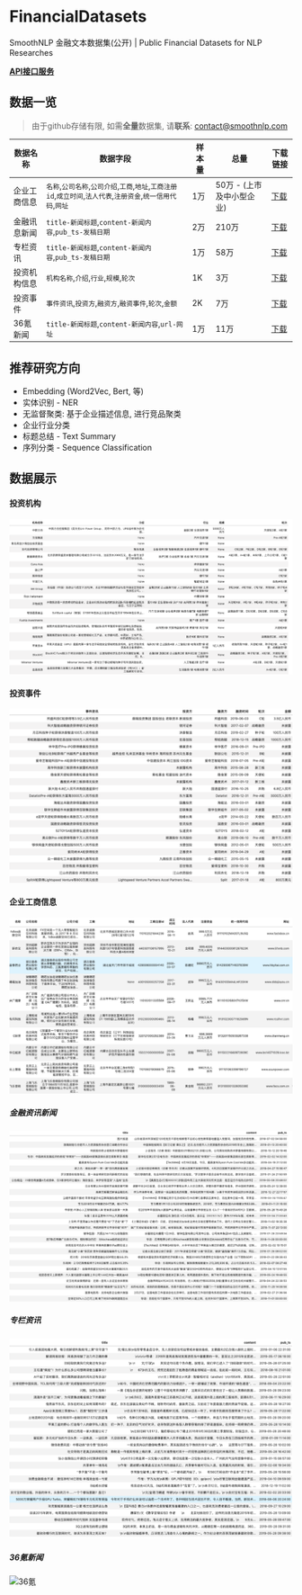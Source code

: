 ﻿# FinancialDatasets
SmoothNLP 金融文本数据集(公开) | Public Financial Datasets for NLP Researches 

[**API接口服务**](https://github.com/smoothnlp/smoothnlp_api)

## 数据一览
> 由于github存储有限, 如需**全量**数据集, 请**联系**: contact@smoothnlp.com

| 数据名称  | 数据字段 | 样本量 | 总量 |  下载链接 |
| ----- |  ------ | ----- | ----- | ----- |
| 企业工商信息 | `名称`,`公司名称`,`公司介绍`,`工商`,`地址`,`工商注册id`,`成立时间`,`法人代表`,`注册资金`,`统一信用代码`,`网址` | 1万 | 50万 - (上市及中小型企业) |[下载](https://github.com/smoothnlp/FinancialDatasets/blob/master/data/SmoothNLP%E5%B7%A5%E5%95%86%E6%95%B0%E6%8D%AE%E9%9B%86%E6%A0%B7%E6%9C%AC10K.xlsx) | 
| 金融讯息新闻 | `title-新闻标题`,`content-新闻内容`,`pub_ts-发稿日期` | 2万 | 210万 | [下载](https://github.com/smoothnlp/FinancialDatasets/blob/master/data/SmoothNLP%E4%B8%93%E6%A0%8F%E8%B5%84%E8%AE%AF%E6%95%B0%E6%8D%AE%E9%9B%86%E6%A0%B7%E6%9C%AC10k.xlsx) |
| 专栏资讯 | `title-新闻标题`,`content-新闻内容`,`pub_ts-发稿日期` | 1万 | 58万 | [下载](https://github.com/smoothnlp/FinancialDatasets/blob/master/data/SmoothNLP%E4%B8%93%E6%A0%8F%E8%B5%84%E8%AE%AF%E6%95%B0%E6%8D%AE%E9%9B%86%E6%A0%B7%E6%9C%AC10k.xlsx) |
| 投资机构信息 | `机构名称`,`介绍`,`行业`,`规模`,`轮次`| 1K | 3万 | [下载](https://github.com/smoothnlp/FinancialDatasets/blob/master/data/SmoothNLP%E6%8A%95%E8%B5%84%E7%BB%93%E6%9E%84%E6%95%B0%E6%8D%AE%E9%9B%86%E6%A0%B7%E6%9C%AC1k.xlsx) |
| 投资事件 | `事件资讯`,`投资方`,`融资方`,`融资事件`,`轮次`,`金额` | 2K | 7万 | [下载](https://github.com/smoothnlp/FinancialDatasets/blob/master/data/SmoothNLP%E6%8A%95%E8%B5%84%E4%BA%8B%E4%BB%B6%E6%95%B0%E6%8D%AE%E9%9B%86%E6%A0%B7%E6%9C%AC2k.xlsx) |
|36氪新闻| `title-新闻标题`,`content-新闻内容`,`url-网址` |1万|11万|[下载](https://github.com/smoothnlp/FinancialDatasets/blob/master/data/SmoothNLP36kr新闻数据集10k.xlsx)

## 推荐研究方向
* Embedding (Word2Vec, Bert, 等)
* 实体识别 - NER
* 无监督聚类: 基于企业描述信息, 进行竞品聚类
* 企业行业分类
* 标题总结 - Text Summary
* 序列分类 - Sequence Classification

## 数据展示
#### 投资机构
![机构](/demo/%E6%8A%95%E8%B5%84%E6%9C%BA%E6%9E%84demo.png)
#### 投资事件
![投资事件](/demo/%E6%8A%95%E8%B5%84%E4%BA%8B%E4%BB%B6demo.png)

#### 企业工商信息
![工商](/demo/%E5%B7%A5%E5%95%86%E6%95%B0%E6%8D%AEdemo.png)
##### 金融资讯新闻
![新闻](/demo/%E9%87%91%E8%9E%8D%E6%96%B0%E9%97%BBdemo.png)
##### 专栏资讯
![专栏](/demo/%E4%B8%93%E6%A0%8F%E8%B5%84%E8%AE%AFdemo.png)
##### 36氪新闻
![36氪](https://github.com/smoothnlp/FinancialDatasets/blob/master/demo/36kr新闻demo.PNG)



